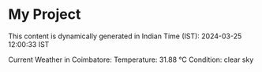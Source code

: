 # My Project

This content is dynamically generated in Indian Time (IST): 2024-03-25 12:00:33 IST


Current Weather in Coimbatore:
Temperature: 31.88 °C
Condition: clear sky
